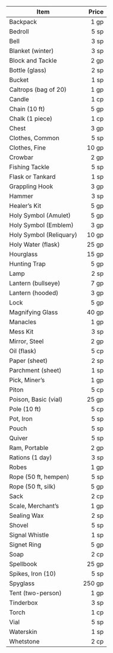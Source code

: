 |Item|Price|
|---|--:|
|Backpack|1 gp|
|Bedroll|5 sp|
|Bell|3 sp|
|Blanket (winter)|3 sp|
|Block and Tackle|2 gp|
|Bottle (glass)|2 sp|
|Bucket|1 sp|
|Caltrops (bag of 20)|1 gp|
|Candle|1 cp|
|Chain (10 ft)|5 gp|
|Chalk (1 piece)|1 cp|
|Chest|3 gp|
|Clothes, Common|5 sp|
|Clothes, Fine|10 gp|
|Crowbar|2 gp|
|Fishing Tackle|5 sp|
|Flask or Tankard|1 sp|
|Grappling Hook|3 gp|
|Hammer|3 sp|
|Healer’s Kit|5 gp|
|Holy Symbol (Amulet)|5 gp|
|Holy Symbol (Emblem)|3 gp|
|Holy Symbol (Reliquary)|10 gp|
|Holy Water (flask)|25 gp|
|Hourglass|15 gp|
|Hunting Trap|5 gp|
|Lamp|2 sp|
|Lantern (bullseye)|7 gp|
|Lantern (hooded)|3 gp|
|Lock|5 gp|
|Magnifying Glass|40 gp|
|Manacles|1 gp|
|Mess Kit|3 sp|
|Mirror, Steel|2 gp|
|Oil (flask)|5 cp|
|Paper (sheet)|2 sp|
|Parchment (sheet)|1 sp|
|Pick, Miner’s|1 gp|
|Piton|5 cp|
|Poison, Basic (vial)|25 gp|
|Pole (10 ft)|5 cp|
|Pot, Iron|5 sp|
|Pouch|5 sp|
|Quiver|5 sp|
|Ram, Portable|2 gp|
|Rations (1 day)|3 sp|
|Robes|1 gp|
|Rope (50 ft, hempen)|5 sp|
|Rope (50 ft, silk)|5 gp|
|Sack|2 cp|
|Scale, Merchant’s|1 gp|
|Sealing Wax|2 sp|
|Shovel|5 sp|
|Signal Whistle|1 sp|
|Signet Ring|5 gp|
|Soap|2 cp|
|Spellbook|25 gp|
|Spikes, Iron (10)|5 sp|
|Spyglass|250 gp|
|Tent (two-person)|1 gp|
|Tinderbox|3 sp|
|Torch|1 cp|
|Vial|5 sp|
|Waterskin|1 sp|
|Whetstone|2 cp|